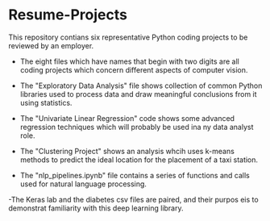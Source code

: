 # Resume-Projects
This repository contians six representative Python coding projects to be reviewed by an employer.

- The eight files which have names that begin with two digits are all coding projects which concern different aspects of computer vision.

- The "Exploratory Data Analysis" file shows collection of common Python libraries used to process data and draw meaningful conclusions from it using statistics.

- The "Univariate Linear Regression" code shows some advanced regression techniques which will probably be used ina ny data analyst role.

- The "Clustering Project" shows an analysis whcih uses k-means methods to predict the ideal location for the placement of a taxi station.

- The "nlp_pipelines.ipynb" file contains a series of functions and calls used for natural language processing.

-The Keras lab and the diabetes csv files are paired, and their purpos eis to demonstrat familiarity with this deep learning library.
